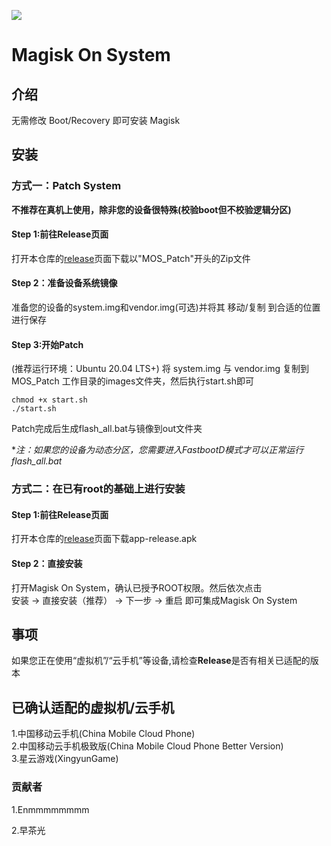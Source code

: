 ![](docs/images/logo.png)

# Magisk On System

## 介绍

无需修改 Boot/Recovery 即可安装 Magisk

## 安装

### 方式一：Patch System  

**不推荐在真机上使用，除非您的设备很特殊(校验boot但不校验逻辑分区)**  

#### Step 1:前往Release页面  
打开本仓库的[release](https://gitee.com/zcg9783/magisk-on-system/releases)页面下载以"MOS_Patch"开头的Zip文件  

#### Step 2：准备设备系统镜像
准备您的设备的system.img和vendor.img(可选)并将其 移动/复制 到合适的位置进行保存  

#### Step 3:开始Patch
(推荐运行环境：Ubuntu 20.04 LTS+)
将 system.img 与 vendor.img 复制到 MOS_Patch 工作目录的images文件夹，然后执行start.sh即可  

```
chmod +x start.sh
./start.sh
```

Patch完成后生成flash_all.bat与镜像到out文件夹  

**注：如果您的设备为动态分区，您需要进入FastbootD模式才可以正常运行flash_all.bat*

### 方式二：在已有root的基础上进行安装  

#### Step 1:前往Release页面  
打开本仓库的[release](https://github.com/zcg9783/magisk-on-system/releases)页面下载app-release.apk  

#### Step 2：直接安装
打开Magisk On System，确认已授予ROOT权限。然后依次点击  
安装 → 直接安装（推荐） → 下一步 → 重启
即可集成Magisk On System

## 事项

如果您正在使用“虚拟机”/“云手机”等设备,请检查**Release**是否有相关已适配的版本

## 已确认适配的虚拟机/云手机

1.中国移动云手机(China Mobile Cloud Phone)  
2.中国移动云手机极致版(China Mobile Cloud Phone Better Version)  
3.星云游戏(XingyunGame)  

### 贡献者
1.Enmmmmmmmm  

2.早茶光
